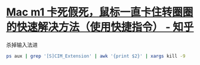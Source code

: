 # [Mac m1 卡死假死，鼠标一直卡住转圈圈的快速解决方法（使用快捷指令） - 知乎](https://zhuanlan.zhihu.com/p/613662902?utm_id=0)

杀掉输入法进

```bash
ps aux | grep '[S]CIM_Extension' | awk '{print $2}' | xargs kill -9
```
